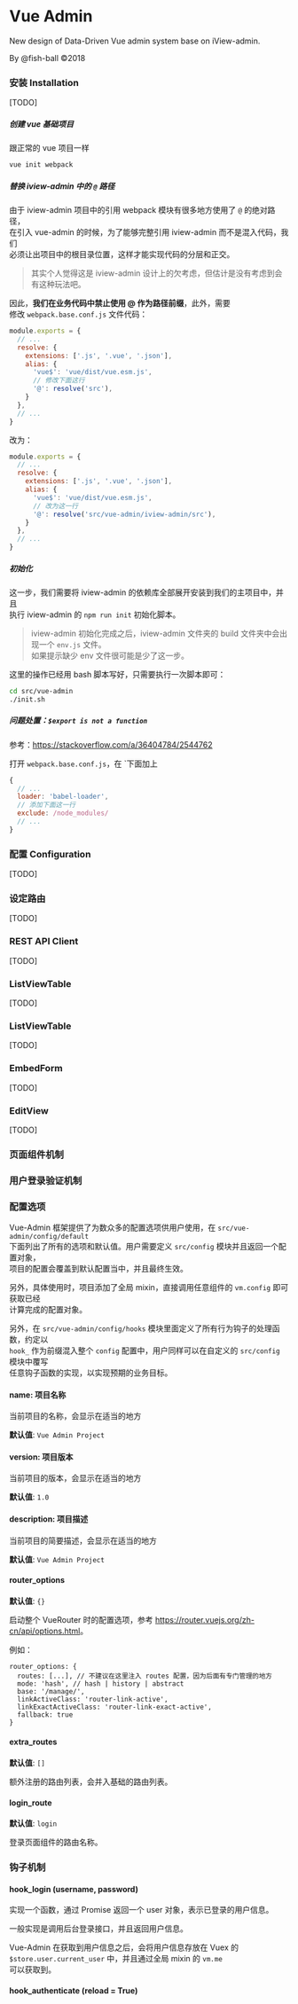 Vue Admin
=========

New design of Data-Driven Vue admin system base on iView-admin.

By @fish-ball &copy;2018

### 安装 Installation

\[TODO\]
##### 创建 vue 基础项目

跟正常的 vue 项目一样

```bash
vue init webpack
```

##### 替换 iview-admin 中的 `@` 路径

由于 iview-admin 项目中的引用 webpack 模块有很多地方使用了 `@` 的绝对路径，\
在引入 vue-admin 的时候，为了能够完整引用 iview-admin 而不是混入代码，我们\
必须让出项目中的根目录位置，这样才能实现代码的分层和正交。

> 其实个人觉得这是 iview-admin 设计上的欠考虑，但估计是没有考虑到会有这种玩法吧。

因此，**我们在业务代码中禁止使用 @ 作为路径前缀**，此外，需要\
修改 `webpack.base.conf.js` 文件代码：

```javascript
module.exports = {
  // ...
  resolve: {
    extensions: ['.js', '.vue', '.json'],
    alias: {
      'vue$': 'vue/dist/vue.esm.js',
      // 修改下面这行
      '@': resolve('src'),
    }
  },
  // ...
}
```

改为：

```javascript
module.exports = {
  // ...
  resolve: {
    extensions: ['.js', '.vue', '.json'],
    alias: {
      'vue$': 'vue/dist/vue.esm.js',
      // 改为这一行
      '@': resolve('src/vue-admin/iview-admin/src'),
    }
  },
  // ...
}
```

##### 初始化

这一步，我们需要将 iview-admin 的依赖库全部展开安装到我们的主项目中，并且\
执行 iview-admin 的 `npm run init` 初始化脚本。

> iview-admin 初始化完成之后，iview-admin 文件夹的 build 文件夹中会出现一个 `env.js` 文件。\
如果提示缺少 env 文件很可能是少了这一步。

这里的操作已经用 bash 脚本写好，只需要执行一次脚本即可：

```bash
cd src/vue-admin
./init.sh
```

##### 问题处置：`$export is not a function`

参考：<https://stackoverflow.com/a/36404784/2544762>

打开 `webpack.base.conf.js`，在 `下面加上

```javascript
{
  // ...
  loader: 'babel-loader',
  // 添加下面这一行
  exclude: /node_modules/
  // ...
}
```

### 配置 Configuration

\[TODO\]

### 设定路由

\[TODO\]

### REST API Client

\[TODO\]

### ListViewTable

\[TODO\]

### ListViewTable

\[TODO\]

### EmbedForm

\[TODO\]

### EditView

\[TODO\]

### 页面组件机制

### 用户登录验证机制

### 配置选项

Vue-Admin 框架提供了为数众多的配置选项供用户使用，在 `src/vue-admin/config/default` \
下面列出了所有的选项和默认值。用户需要定义 `src/config` 模块并且返回一个配置对象，\
项目的配置会覆盖到默认配置当中，并且最终生效。

另外，具体使用时，项目添加了全局 mixin，直接调用任意组件的 `vm.config` 即可获取已经\
计算完成的配置对象。

另外，在 `src/vue-admin/config/hooks` 模块里面定义了所有行为钩子的处理函数，约定以 \
`hook_` 作为前缀混入整个 `config` 配置中，用户同样可以在自定义的 `src/config` 模块中覆写\
任意钩子函数的实现，以实现预期的业务目标。

#### name: 项目名称

当前项目的名称，会显示在适当的地方

**默认值**: `Vue Admin Project`

#### version: 项目版本

当前项目的版本，会显示在适当的地方

**默认值**: `1.0`

#### description: 项目描述

当前项目的简要描述，会显示在适当的地方

**默认值**: `Vue Admin Project`

#### router_options

**默认值**: `{}`

启动整个 VueRouter 时的配置选项，参考 <https://router.vuejs.org/zh-cn/api/options.html>。

例如：

```
router_options: {
  routes: [...], // 不建议在这里注入 routes 配置，因为后面有专门管理的地方
  mode: 'hash', // hash | history | abstract
  base: '/manage/',
  linkActiveClass: 'router-link-active',
  linkExactActiveClass: 'router-link-exact-active',
  fallback: true
}
```

#### extra_routes

**默认值**: `[]`

额外注册的路由列表，会并入基础的路由列表。

#### login_route

**默认值**: `login`

登录页面组件的路由名称。

### 钩子机制

#### hook_login (username, password)

实现一个函数，通过 Promise 返回一个 user 对象，表示已登录的用户信息。

一般实现是调用后台登录接口，并且返回用户信息。

Vue-Admin 在获取到用户信息之后，会将用户信息存放在 Vuex 的 \
`$store.user.current_user` 中，并且通过全局 mixin 的 `vm.me` \
可以获取到。

#### hook_authenticate (reload = True)


